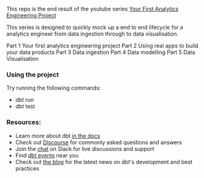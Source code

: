 This repo is the end result of the youtube series [Your First Analytics Engineering Project](https://www.youtube.com/playlist?list=PLVMxJIwcbooXlONNiDb5n_NzjVLBxxSH5)

This series is designed to quickly mock up a end to end lifecycle for a analytics engineer from data ingestion through to data visualisation.

Part 1 Your first analytics engineering project
Part 2 Using real apps to build your data products
Part 3 Data ingestion
Part 4 Data modelling 
Part 5 Data Visualisation


### Using the project

Try running the following commands:
- dbt run
- dbt test


### Resources:
- Learn more about dbt [in the docs](https://docs.getdbt.com/docs/introduction)
- Check out [Discourse](https://discourse.getdbt.com/) for commonly asked questions and answers
- Join the [chat](https://community.getdbt.com/) on Slack for live discussions and support
- Find [dbt events](https://events.getdbt.com) near you
- Check out [the blog](https://blog.getdbt.com/) for the latest news on dbt's development and best practices
